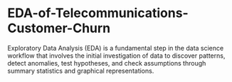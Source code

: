 # EDA-of-Telecommunications-Customer-Churn
Exploratory Data Analysis (EDA) is a fundamental step in the data science workflow that involves the initial investigation of data to discover patterns, detect anomalies, test hypotheses, and check assumptions through summary statistics and graphical representations. 
